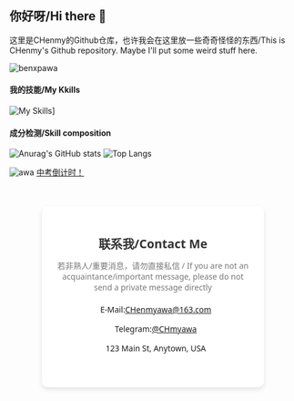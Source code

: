 ## 你好呀/Hi there 👋

这里是CHenmy的Github仓库，也许我会在这里放一些奇奇怪怪的东西/This is CHenmy's Github repository. Maybe I'll put some weird stuff here.

<!-- This is a Profile View Icon --Whrit By CHenmy -->
<p align="left"> <img src="https://komarev.com/ghpvc/?username=benxpawa&label=Profile%20views&color=0e75b6&style=flat" alt="benxpawa" /> </p>

#### 我的技能/My Kkills
<!-- This is a list of Kkill Icons provided by skillicons.drv --Whrit By CHenmy -->
![My Skills](https://skillicons.dev/icons?i=html,css,js,md,php,cpp,lua,mysql,sqlite,nginx,wordpress,windows,linux,github,twitter,vscode,ps,ai,pr,au,ae,blender,powershell)]

#### 成分检测/Skill composition
![Anurag's GitHub stats](https://github-readme-stats.vercel.app/api?username=benxpawa&theme=radical)
![Top Langs](https://github-readme-stats.vercel.app/api/top-langs/?username=anuraghazra&layout=compact&theme=radical)

![awa](https://count.getloli.com/@chenmy?name=chenmy&theme=miku&padding=7&offset=0&align=top&scale=1&pixelated=1&darkmode=auto)
<a href="https://embed-countdown.onlinealarmkur.com/zh-cn/#2025-06-23T00:00:00@Asia%2FShanghai" title="戳我查看！" target="_blank">中考倒计时！</a>


<div style="width: 350px; margin: 50px auto; padding: 20px; border-radius: 10px; box-shadow: 0 4px 8px rgba(0, 0, 0, 0.1); background-color: #fff; font-family: 'Segoe UI', Tahoma, Geneva, Verdana, sans-serif; text-align: center;">
        <h2 style="color: #333; margin-bottom: 10px;">联系我/Contact Me</h2>
        <p style="color: #777; margin-bottom: 20px;">若非熟人/重要消息，请勿直接私信  /  If you are not an acquaintance/important message, please do not send a private message directly</p>
        <ul style="list-style-type: none; padding: 0;">
            <li style="margin-bottom: 15px; display: flex; align-items: center; justify-content: center;">
                <i class="fa-solid fa-envelope" style="margin-right: 10px; color: #007BFF; font-size: 18px;"></i>
                <span>E-Mail:<a href="mailto:chenmyawa@163.com">CHenmyawa@163.com</a></span>
            </li>
            <li style="margin-bottom: 15px; display: flex; align-items: center; justify-content: center;">
                <i class="fa-solid fa-phone" style="margin-right: 10px; color: #007BFF; font-size: 18px;"></i>
                <span>Telegram:<a href="https://t.me/CHmyawa">@CHmyawa</a></span>
            </li>
            <li style="margin-bottom: 15px; display: flex; align-items: center; justify-content: center;">
                <i class="fa-solid fa-map-marker-alt" style="margin-right: 10px; color: #007BFF; font-size: 18px;"></i>
                <span>123 Main St, Anytown, USA</span>
            </li>
        </ul>
        <div style="margin-top: 20px;">
            <a href="#" target="_blank" style="display: inline-block; margin: 0 10px; color: #007BFF; font-size: 24px; transition: color 0.3s ease;">
                <i class="fa-brands fa-facebook-f"></i>
            </a>
            <a href="#" target="_blank" style="display: inline-block; margin: 0 10px; color: #007BFF; font-size: 24px; transition: color 0.3s ease;">
                <i class="fa-brands fa-twitter"></i>
            </a>
            <a href="#" target="_blank" style="display: inline-block; margin: 0 10px; color: #007BFF; font-size: 24px; transition: color 0.3s ease;">
                <i class="fa-brands fa-instagram"></i>
            </a>
        </div>
    </div>
